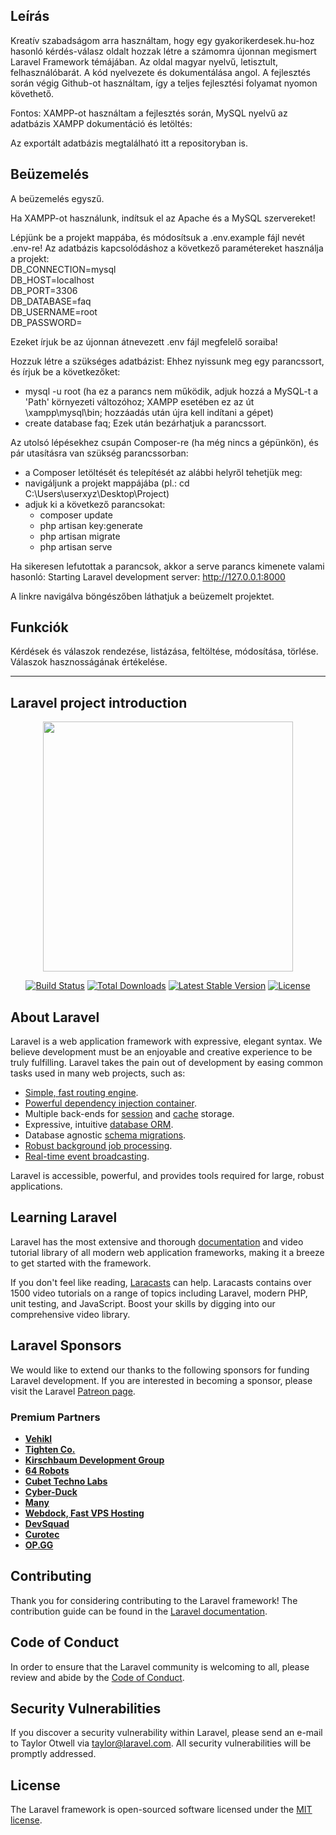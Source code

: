 ## Leírás
Kreatív szabadságom arra használtam, hogy egy gyakorikerdesek.hu-hoz hasonló kérdés-válasz oldalt hozzak létre a számomra újonnan megismert Laravel Framework témájában. Az oldal magyar nyelvű, letisztult, felhasználóbarát. A kód nyelvezete és dokumentálása angol. A fejlesztés során végig Github-ot használtam, így a teljes fejlesztési folyamat nyomon követhető.

Fontos: XAMPP-ot használtam a fejlesztés során, MySQL nyelvű az adatbázis
XAMPP dokumentáció és letöltés: <a href="https://www.apachefriends.org/hu/index.html"></a>

Az exportált adatbázis megtalálható itt a repositoryban is. 


## Beüzemelés
A beüzemelés egyszű.

Ha XAMPP-ot használunk, indítsuk el az Apache és a MySQL szervereket!

Lépjünk be a projekt mappába, és módosítsuk a .env.example fájl nevét .env-re!
Az adatbázis kapcsolódáshoz a következő paramétereket használja a projekt: <br>
DB_CONNECTION=mysql<br>
DB_HOST=localhost<br>
DB_PORT=3306<br>
DB_DATABASE=faq<br>
DB_USERNAME=root<br>
DB_PASSWORD=<br>

Ezeket írjuk be az újonnan átnevezett .env fájl megfelelő soraiba!

Hozzuk létre a szükséges adatbázist:
Ehhez nyissunk meg egy parancssort, és írjuk be a következőket: 
- mysql -u root 
    (ha ez a parancs nem működik, adjuk hozzá a MySQL-t a 'Path' környezeti változóhoz; XAMPP esetében ez az út \xampp\mysql\bin; hozzáadás után újra kell indítani a gépet)
- create database faq;
Ezek után bezárhatjuk a parancssort.

Az utolsó lépésekhez csupán Composer-re (ha még nincs a gépünkön), és pár utasításra van szükség parancssorban:
- a Composer letöltését és telepítését az alábbi helyről tehetjük meg: <a href="https://www.tutorialspoint.com/laravel/laravel_installation.htm"></a> 
- navigáljunk a projekt mappájába (pl.: cd C:\Users\userxyz\Desktop\Project\)
- adjuk ki a következő parancsokat:
    - composer update
    - php artisan key:generate
    - php artisan migrate
    - php artisan serve

Ha sikeresen lefutottak a parancsok, akkor a serve parancs kimenete valami hasonló: Starting Laravel development server: http://127.0.0.1:8000

A linkre navigálva böngészőben láthatjuk a beüzemelt projektet.


## Funkciók
Kérdések és válaszok rendezése, listázása, feltöltése,  módosítása, törlése.
Válaszok hasznosságának értékelése.


---------------------------------------------------------------------------------------------------------------------------------------------------------------------------------
## Laravel project introduction

<p align="center"><a href="https://laravel.com" target="_blank"><img src="https://raw.githubusercontent.com/laravel/art/master/logo-lockup/5%20SVG/2%20CMYK/1%20Full%20Color/laravel-logolockup-cmyk-red.svg" width="400"></a></p>

<p align="center">
<a href="https://travis-ci.org/laravel/framework"><img src="https://travis-ci.org/laravel/framework.svg" alt="Build Status"></a>
<a href="https://packagist.org/packages/laravel/framework"><img src="https://img.shields.io/packagist/dt/laravel/framework" alt="Total Downloads"></a>
<a href="https://packagist.org/packages/laravel/framework"><img src="https://img.shields.io/packagist/v/laravel/framework" alt="Latest Stable Version"></a>
<a href="https://packagist.org/packages/laravel/framework"><img src="https://img.shields.io/packagist/l/laravel/framework" alt="License"></a>
</p>

## About Laravel

Laravel is a web application framework with expressive, elegant syntax. We believe development must be an enjoyable and creative experience to be truly fulfilling. Laravel takes the pain out of development by easing common tasks used in many web projects, such as:

- [Simple, fast routing engine](https://laravel.com/docs/routing).
- [Powerful dependency injection container](https://laravel.com/docs/container).
- Multiple back-ends for [session](https://laravel.com/docs/session) and [cache](https://laravel.com/docs/cache) storage.
- Expressive, intuitive [database ORM](https://laravel.com/docs/eloquent).
- Database agnostic [schema migrations](https://laravel.com/docs/migrations).
- [Robust background job processing](https://laravel.com/docs/queues).
- [Real-time event broadcasting](https://laravel.com/docs/broadcasting).

Laravel is accessible, powerful, and provides tools required for large, robust applications.

## Learning Laravel

Laravel has the most extensive and thorough [documentation](https://laravel.com/docs) and video tutorial library of all modern web application frameworks, making it a breeze to get started with the framework.

If you don't feel like reading, [Laracasts](https://laracasts.com) can help. Laracasts contains over 1500 video tutorials on a range of topics including Laravel, modern PHP, unit testing, and JavaScript. Boost your skills by digging into our comprehensive video library.

## Laravel Sponsors

We would like to extend our thanks to the following sponsors for funding Laravel development. If you are interested in becoming a sponsor, please visit the Laravel [Patreon page](https://patreon.com/taylorotwell).

### Premium Partners

- **[Vehikl](https://vehikl.com/)**
- **[Tighten Co.](https://tighten.co)**
- **[Kirschbaum Development Group](https://kirschbaumdevelopment.com)**
- **[64 Robots](https://64robots.com)**
- **[Cubet Techno Labs](https://cubettech.com)**
- **[Cyber-Duck](https://cyber-duck.co.uk)**
- **[Many](https://www.many.co.uk)**
- **[Webdock, Fast VPS Hosting](https://www.webdock.io/en)**
- **[DevSquad](https://devsquad.com)**
- **[Curotec](https://www.curotec.com/)**
- **[OP.GG](https://op.gg)**

## Contributing

Thank you for considering contributing to the Laravel framework! The contribution guide can be found in the [Laravel documentation](https://laravel.com/docs/contributions).

## Code of Conduct

In order to ensure that the Laravel community is welcoming to all, please review and abide by the [Code of Conduct](https://laravel.com/docs/contributions#code-of-conduct).

## Security Vulnerabilities

If you discover a security vulnerability within Laravel, please send an e-mail to Taylor Otwell via [taylor@laravel.com](mailto:taylor@laravel.com). All security vulnerabilities will be promptly addressed.

## License

The Laravel framework is open-sourced software licensed under the [MIT license](https://opensource.org/licenses/MIT).

